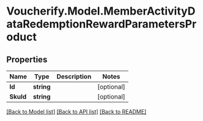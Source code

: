 # Voucherify.Model.MemberActivityDataRedemptionRewardParametersProduct

## Properties

Name | Type | Description | Notes
------------ | ------------- | ------------- | -------------
**Id** | **string** |  | [optional] 
**SkuId** | **string** |  | [optional] 

[[Back to Model list]](../README.md#documentation-for-models) [[Back to API list]](../README.md#documentation-for-api-endpoints) [[Back to README]](../README.md)

